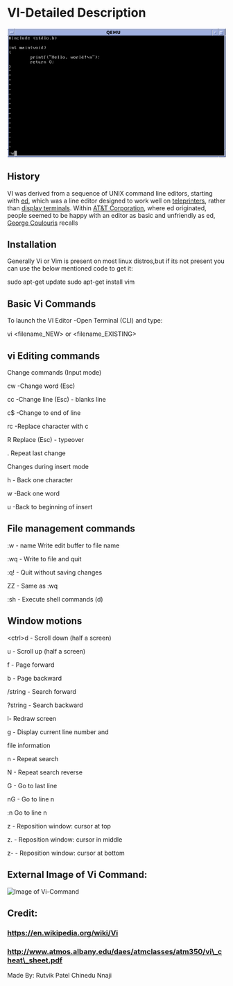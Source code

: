 # VI-Detailed Description
![Image of Yaktocat](/Dependency/Vi1.png)

## History

VI was derived from a sequence of UNIX command line editors, starting with [ed](https://en.wikipedia.org/wiki/Ed_(text_editor)), which was a line editor designed to work well on [teleprinters](https://en.wikipedia.org/wiki/Teleprinter), rather than [display terminals](https://en.wikipedia.org/wiki/Display_terminal). Within [AT&amp;T Corporation](https://en.wikipedia.org/wiki/AT%26T_Corporation), where ed originated, people seemed to be happy with an editor as basic and unfriendly as ed, [George Coulouris](https://en.wikipedia.org/wiki/George_Coulouris_(computer_scientist)) recalls

## Installation

Generally Vi or Vim is present on most linux distros,but if its not present you can use the below mentioned code to get it:

sudo apt-get update sudo apt-get install vim

## Basic Vi Commands

To launch the VI Editor -Open Terminal (CLI) and type:

vi <filename\_NEW> or <filename\_EXISTING>



## vi Editing commands


Change commands (Input mode)

cw  -Change word (Esc)

cc   -Change line (Esc) - blanks line

c$   -Change to end of line

rc   -Replace character with c

R Replace (Esc) - typeover

. Repeat last change

Changes during insert mode

<ctrl>h   - Back one character

<ctrl>w  -Back one word

<ctrl>u   -Back to beginning of insert





## File management commands

:w - name Write edit buffer to file name

:wq - Write to file and quit

:q! - Quit without saving changes

ZZ - Same as :wq

:sh - Execute shell commands (<ctrl>d)



## Window motions

<ctrl\>d - Scroll down (half a screen)

<ctrl>u - Scroll up (half a screen)

<ctrl>f - Page forward

<ctrl>b - Page backward

/string - Search forward

?string - Search backward

<ctrl>l-  Redraw screen

<ctrl>g - Display current line number and

file information

n - Repeat search

N - Repeat search reverse

G - Go to last line

nG - Go to line n

:n Go to line n

z<CR> - Reposition window: cursor at top

z. - Reposition window: cursor in middle

z- - Reposition window: cursor at bottom





## External Image of Vi Command:


![Image of Vi-Command](https://downloads.gosquared.com/help_sheets/10/VI-Help-Sheet-large.jpg)


## Credit:


### https://en.wikipedia.org/wiki/Vi

### http://www.atmos.albany.edu/daes/atmclasses/atm350/vi\_cheat\_sheet.pdf

Made By:
Rutvik Patel
Chinedu Nnaji
